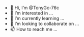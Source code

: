 - 👋 Hi, I’m @TonyGc-76c
- 👀 I’m interested in ...
- 🌱 I’m currently learning ...
- 💞️ I’m looking to collaborate on ...
- 📫 How to reach me ...

<!---
TonyGc-76c/TonyGc-76c is a ✨ special ✨ repository because its `README.md` (this file) appears on your GitHub profile.
You can click the Preview link to take a look at your changes.
--->

